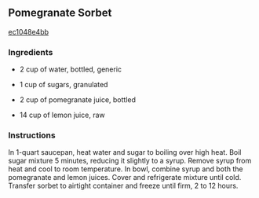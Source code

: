 ## Pomegranate Sorbet

[ec1048e4bb](http://www.food.com/recipe/pomegranate-sorbet-111243)

### Ingredients

 - 2 cup of water, bottled, generic

 - 1 cup of sugars, granulated

 - 2 cup of pomegranate juice, bottled

 - 14 cup of lemon juice, raw

### Instructions

In 1-quart saucepan, heat water and sugar to boiling over high heat. Boil sugar mixture 5 minutes, reducing it slightly to a syrup. Remove syrup from heat and cool to room temperature. In bowl, combine syrup and both the pomegranate and lemon juices. Cover and refrigerate mixture until cold. Transfer sorbet to airtight container and freeze until firm, 2 to 12 hours.